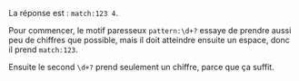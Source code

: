 
La réponse est : `match:123 4`.

Pour commencer, le motif paresseux `pattern:\d+?` essaye de prendre aussi peu de chiffres que possible, mais il doit atteindre ensuite un espace, donc il prend  `match:123`.

Ensuite le second `\d+?` prend seulement un chiffre, parce que ça suffit.
